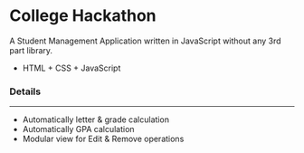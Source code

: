 # College Hackathon
A Student Management Application written in JavaScript without any 3rd part library. 
- HTML + CSS + JavaScript

### Details
--------------
- Automatically letter & grade calculation
- Automatically GPA calculation
- Modular view for Edit  & Remove operations
